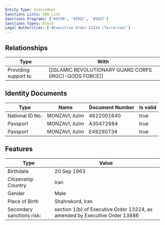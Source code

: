 ```yaml
---
Entity Type: Individual
Sanctions Lists: SDN List
Sanctions Programs: ['#IFSR', '#IRGC', '#SDGT']
Sanctions Types: Block
Legal Authorities: ['#Executive Order 13224 (Terrorism)']
---
```


## Relationships
| Type  | With      | 
|-------|-----------|
| Providing support to | [[ISLAMIC REVOLUTIONARY GUARD CORPS (IRGC)-QODS FORCE]] |

## Identity Documents
| Type  | Name      | Document Number | Is valid |
|-------|-----------|-----------------|----------|
| National ID No. | MONZAVI, Azim | 4622001640 | true |
| Passport | MONZAVI, Azim | A30472984 | true |
| Passport | MONZAVI, Azim | E49290734 | true |

## Features
| Type  | Value      |
|-------|------------|
| Birthdate | 20 Sep 1963 |
| Citizenship Country | Iran |
| Gender | Male |
| Place of Birth | Shahrekord, Iran |
| Secondary sanctions risk: | section 1(b) of Executive Order 13224, as amended by Executive Order 13886 |
